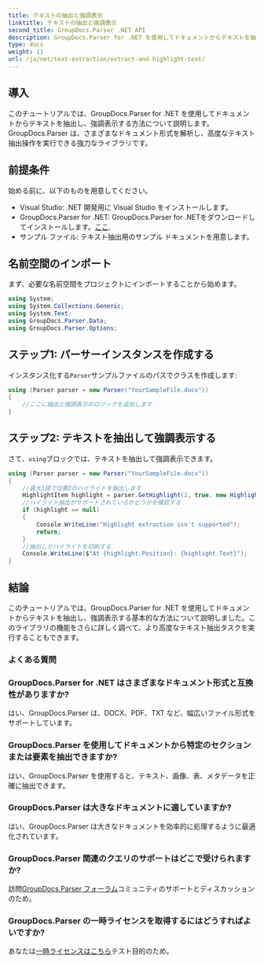 ```yaml
---
title: テキストの抽出と強調表示
linktitle: テキストの抽出と強調表示
second_title: GroupDocs.Parser .NET API
description: GroupDocs.Parser for .NET を使用してドキュメントからテキストを抽出し、強調表示する方法を学びます。.NET プロジェクトで効率的にテキストを抽出するための簡単な手順です。
type: docs
weight: 11
url: /ja/net/text-extraction/extract-and-highlight-text/
---
```

## 導入
このチュートリアルでは、GroupDocs.Parser for .NET を使用してドキュメントからテキストを抽出し、強調表示する方法について説明します。GroupDocs.Parser は、さまざまなドキュメント形式を解析し、高度なテキスト抽出操作を実行できる強力なライブラリです。
## 前提条件
始める前に、以下のものを用意してください。
- Visual Studio: .NET 開発用に Visual Studio をインストールします。
-  GroupDocs.Parser for .NET: GroupDocs.Parser for .NETをダウンロードしてインストールします。[ここ](https://releases.groupdocs.com/parser/net/).
- サンプル ファイル: テキスト抽出用のサンプル ドキュメントを用意します。

## 名前空間のインポート
まず、必要な名前空間をプロジェクトにインポートすることから始めます。
```csharp
using System;
using System.Collections.Generic;
using System.Text;
using GroupDocs.Parser.Data;
using GroupDocs.Parser.Options;
```
## ステップ1: パーサーインスタンスを作成する
インスタンス化する`Parser`サンプルファイルのパスでクラスを作成します:
```csharp
using (Parser parser = new Parser("YourSampleFile.docx"))
{
    //ここに抽出と強調表示のロジックを追加します
}
```
## ステップ2: テキストを抽出して強調表示する
さて、`using`ブロックでは、テキストを抽出して強調表示できます。
```csharp
using (Parser parser = new Parser("YourSampleFile.docx"))
{
    //最大3語で位置2のハイライトを抽出します
    HighlightItem highlight = parser.GetHighlight(2, true, new HighlightOptions(3));
    //ハイライト抽出がサポートされているかどうかを確認する
    if (highlight == null)
    {
        Console.WriteLine("Highlight extraction isn't supported");
        return;
    }
    //抽出したハイライトを印刷する
    Console.WriteLine($"At {highlight.Position}: {highlight.Text}");
}
```

## 結論
このチュートリアルでは、GroupDocs.Parser for .NET を使用してドキュメントからテキストを抽出し、強調表示する基本的な方法について説明しました。このライブラリの機能をさらに詳しく調べて、より高度なテキスト抽出タスクを実行することもできます。

### よくある質問
### GroupDocs.Parser for .NET はさまざまなドキュメント形式と互換性がありますか?
はい、GroupDocs.Parser は、DOCX、PDF、TXT など、幅広いファイル形式をサポートしています。
### GroupDocs.Parser を使用してドキュメントから特定のセクションまたは要素を抽出できますか?
はい、GroupDocs.Parser を使用すると、テキスト、画像、表、メタデータを正確に抽出できます。
### GroupDocs.Parser は大きなドキュメントに適していますか?
はい、GroupDocs.Parser は大きなドキュメントを効率的に処理するように最適化されています。
### GroupDocs.Parser 関連のクエリのサポートはどこで受けられますか?
訪問[GroupDocs.Parser フォーラム](https://forum.groupdocs.com/c/parser/17)コミュニティのサポートとディスカッションのため。
### GroupDocs.Parser の一時ライセンスを取得するにはどうすればよいですか?
あなたは[一時ライセンスはこちら](https://purchase.groupdocs.com/temporary-license/)テスト目的のため。